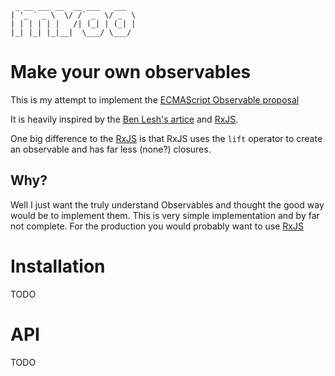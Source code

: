 ```text
 _ __ ___ __  __ ___   ___
| '_ ` _ \  \/ /` _  \/ _  \
| | | | | |   /| (_| | (_| |
|_| |_| |_|__|  \___/ \___/

```


# Make your own observables

This is my attempt to implement the [ECMAScript Observable proposal](https://github.com/zenparsing/es-observable)

It is heavily inspired by the [Ben Lesh's artice](https://medium.com/@benlesh/learning-observable-by-building-observable-d5da57405d87) 
and [RxJS](https://github.com/ReactiveX/rxjs). 

One big difference to the [RxJS](https://github.com/ReactiveX/rxjs) is that RxJS uses the `lift` operator to create 
an observable and has far less (none?) closures.

## Why?

Well I just want the truly understand Observables and thought the good way would be to implement them. This is very 
simple implementation and by far not complete. For the production you would probably want to use [RxJS](https://github.com/ReactiveX/rxjs)


# Installation

TODO


# API

TODO


